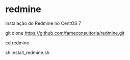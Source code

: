 # redmine

Instalação do Redmine no CentOS 7

  git clone https://github.com/fameconsultoria/redmine.git
  
  cd redmine
  
  sh install_redmine.sh
  

 
